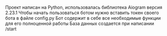 Проект написан на Python, использовалась библиотека Aiogram версия 2.23.1
Чтобы начать пользоваться ботом нужно вставить токен своего бота в файле config.py
Бот содержит в себе все необходимые функции для его полноценной работы
База данных создается при написании 
/start
